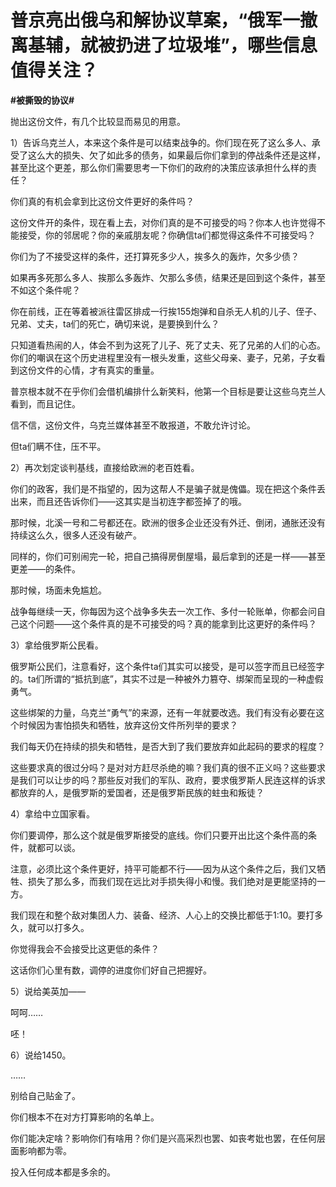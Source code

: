 # 普京亮出俄乌和解协议草案，“俄军一撤离基辅，就被扔进了垃圾堆”，哪些信息值得关注？
**#被撕毁的协议#** 

抛出这份文件，有几个比较显而易见的用意。

1）告诉乌克兰人，本来这个条件是可以结束战争的。你们现在死了这么多人、承受了这么大的损失、欠了如此多的债务，如果最后你们拿到的停战条件还是这样，甚至比这个更差，那么你们需要思考一下你们的政府的决策应该承担什么样的责任？

你们真的有机会拿到比这份文件更好的条件吗？

这份文件开的条件，现在看上去，对你们真的是不可接受的吗？你本人也许觉得不能接受，你的邻居呢？你的亲戚朋友呢？你确信ta们都觉得这条件不可接受吗？

你们为了不接受这样的条件，还打算死多少人，挨多久的轰炸，欠多少债？

如果再多死那么多人、挨那么多轰炸、欠那么多债，结果还是回到这个条件，甚至不如这个条件呢？

你在前线，正在等着被派往雷区排成一行挨155炮弹和自杀无人机的儿子、侄子、兄弟、丈夫，ta们的死亡，确切来说，是要换到什么？

只知道看热闹的人，体会不到为这死了儿子、死了丈夫、死了兄弟的人们的心态。你们的嘲讽在这个历史进程里没有一根头发重，这些父母亲、妻子，兄弟，子女看到这份文件的心情，才有真实的重量。

普京根本就不在乎你们会借机编排什么新笑料，他第一个目标是要让这些乌克兰人看到，而且记住。

信不信，这份文件，乌克兰媒体甚至不敢报道，不敢允许讨论。

但ta们瞒不住，压不平。

2）再次划定谈判基线，直接给欧洲的老百姓看。

你们的政客，我们是不指望的，因为这帮人不是骗子就是傀儡。现在把这个条件丢出来，而且还告诉你们——这其实是当初连字都签掉了的哦。

那时候，北溪一号和二号都还在。欧洲的很多企业还没有外迁、倒闭，通胀还没有持续这么久，很多人还没有破产。

同样的，你们可别闹完一轮，把自己搞得房倒屋塌，最后拿到的还是一样——甚至更差——的条件。

那时候，场面未免尴尬。

战争每继续一天，你每因为这个战争多失去一次工作、多付一轮账单，你都会问自己这个问题——这个条件真的是不可接受的吗？真的能拿到比这更好的条件吗？

3）拿给俄罗斯公民看。

俄罗斯公民们，注意看好，这个条件ta们其实可以接受，是可以签字而且已经签字的。ta们所谓的“抵抗到底”，其实不过是一种被外力篡夺、绑架而呈现的一种虚假勇气。

这些绑架的力量，乌克兰“勇气”的来源，还有一年就要改选。我们有没有必要在这个时候因为害怕损失和牺牲，放弃这份文件所列举的要求？

我们每天仍在持续的损失和牺牲，是否大到了我们要放弃如此起码的要求的程度？

这些要求真的很过分吗？是对对方赶尽杀绝的嘛？我们真的很不正义吗？这些要求是我们可以让步的吗？那些反对我们的军队、政府，要求俄罗斯人民连这样的诉求都放弃的人，是俄罗斯的爱国者，还是俄罗斯民族的蛀虫和叛徒？

4）拿给中立国家看。

你们要调停，那么这个就是俄罗斯接受的底线。你们只要开出比这个条件高的条件，就都可以谈。

注意，必须比这个条件更好，持平可能都不行——因为从这个条件之后，我们又牺牲、损失了那么多，而我们现在远比对手损失得小和慢。我们绝对是更能坚持的一方。

我们现在和整个敌对集团人力、装备、经济、人心上的交换比都低于1:10。要打多久，就可以打多久。

你觉得我会不会接受比这更低的条件？

这话你们心里有数，调停的进度你们好自己把握好。

5）说给美英加——

呵呵……

呸！

6）说给1450。

……

别给自己贴金了。

你们根本不在对方打算影响的名单上。

你们能决定啥？影响你们有啥用？你们是兴高采烈也罢、如丧考妣也罢，在任何层面影响都为零。

投入任何成本都是多余的。